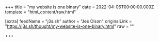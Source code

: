 
+++
title = "my website is one binary"
date = 2022-04-06T00:00:00.000Z
template = "html_content/raw.html"

[extra]
feedName = "j3s.sh"
author = "Jes Olson"
originalLink = "https://j3s.sh/thought/my-website-is-one-binary.html"
raw = ""

+++

